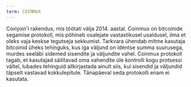 ```yaml
---
term: COINMUX
---
```


Coinjoin'i rakendus, mis töötati välja 2014. aastal. Coinmux on bitcoinide segamise protokoll, mis põhineb osalejate vastastikusel usaldusel, ilma et oleks vaja keskse tegutseja sekkumist. Tarkvara ühendab mitme kasutaja bitcoinid üheks tehinguks, kus iga väljund on identse summa suurusega, murdes seeläbi sidemed sisendite ja väljundite vahel. Coinmux protokoll tagab, et kasutajad säilitavad oma vahendite üle kontrolli kogu protsessi vältel, lubades tehinguid allkirjastada ainult siis, kui sisendid ja väljundid täpselt vastavad kokkulepitule. Tänapäeval seda protokolli enam ei kasutata.